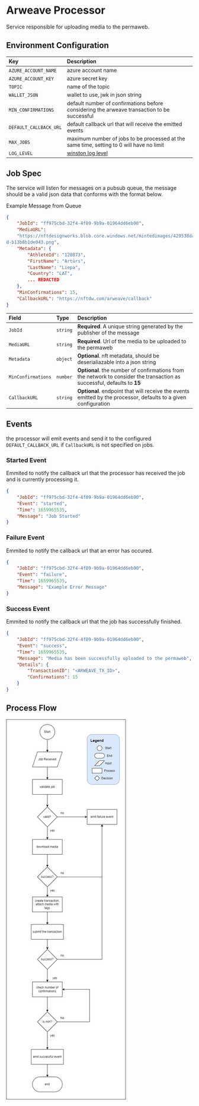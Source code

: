 # Arweave Processor

Service responsible for uploading media to the permaweb.

## Environment Configuration
| Key | Description |
| :-- | :---------- |
| `AZURE_ACCOUNT_NAME` | azure account name |
| `AZURE_ACCOUNT_KEY` | azure secret key |
| `TOPIC` | name of the topic |
| `WALLET_JSON` | wallet to use, jwk in json string |
| `MIN_CONFIRMATIONS` | default number of confirmations before considering the arweave transaction to be successful |
| `DEFAULT_CALLBACK_URL` | default callback url that will receive the emitted events |
| `MAX_JOBS` | maximum number of jobs to be processed at the same time, setting to 0 will have no limit |
| `LOG_LEVEL` | [winston log level](https://www.npmjs.com/package/winston#logging-levels)|

## Job Spec

The service will listen for messages on a pubsub queue, the message should be a valid json data that conforms with the format below.

Example Message from Queue
```json
{
    "JobId": "ff975cbd-32f4-4f09-9b9a-01964dd6eb90",
    "MediaURL":
    "https://nftdesignworks.blob.core.windows.net/mintedimages/429538da-ecfa-454f-9fe
d-b13b8b1de043.png",
    "Metadata": {
        "AthleteId": "128073",
        "FirstName": "Artūrs",
        "LastName": "Liepa",
        "Country": "LAT",
        ... REDACTED
    },
    "MinConfirmations": 15,
    "CallbackURL": "https://nftdw.com/arweave/callback"
}
```

| Field | Type | Description |
| :---- | :--- | :---------- |
| `JobId` | `string` | **Required**.  A unique string generated by the publisher of the message |
| `MediaURL` | `string` | **Required**. Url of the media to be uploaded to the permaweb |
| `Metadata` | `object` | **Optional**. nft metadata, should be deserialiazable into a json string |
| `MinConfirmations` | `number` | **Optional**. the number of confirmations from the network to consider the transaction as successful, defaults to **15** |
| `CallbackURL` | `string` | **Optional**. endpoint that will receive the events emitted by the processor, defaults to a given configuration |

## Events

the processor will emit events and send it to the configured `DEFAULT_CALLBACK_URL` if `CallbackURL` is not specified on jobs. 

### Started Event
Emmited to notify the callback url that the processor has received the job and is currently processing it.
```json
{
    "JobId": "ff975cbd-32f4-4f09-9b9a-01964dd6eb90",
    "Event": "started",
    "Time": 1659965535,
    "Message": "Job Started"
}
```
### Failure Event
Emmited to notify the callback url that an error has occured.
```json
{
    "JobId": "ff975cbd-32f4-4f09-9b9a-01964dd6eb90",
    "Event": "failure",
    "Time": 1659965535,
    "Message": "Example Error Message"
}

```
### Success Event
Emmited to notify the callback url that the job has successfully finished.
```json
{
    "JobId": "ff975cbd-32f4-4f09-9b9a-01964dd6eb90",
    "Event": "success",
    "Time": 1659965535,
    "Message": "Media has been successfully uploaded to the permaweb",
    "Details": {
        "TransactionID": "<ARWEAVE_TX_ID>",
        "Confirmations": 15
    }
}
```
## Process Flow
![](../../docs/assets/arweave_processor/arweave-flow.png)

